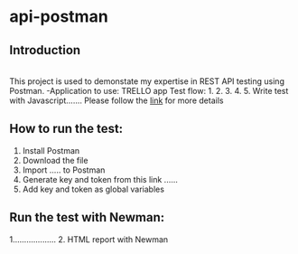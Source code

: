 # api-postman
## Introduction
 <br /> This project is used to demonstate my expertise in REST API testing using Postman.
-Application to use: TRELLO app
Test flow:
1. 
2. 
3.
4.
5.
Write test with Javascript.......
Please follow the [link](https://docs.google.com/spreadsheets/d/1WRHBKVxvaHdh-9NkFGlye0-qPGQdK5_DmP-fpAb5FK4/edit?usp=sharing) for more details 
## How to run the test:
1. Install Postman
2. Download the file
3. Import ..... to Postman
4. Generate key and token from this link ......
5. Add key and token as global variables
## Run the test with Newman:
1...................
2. HTML report with Newman
